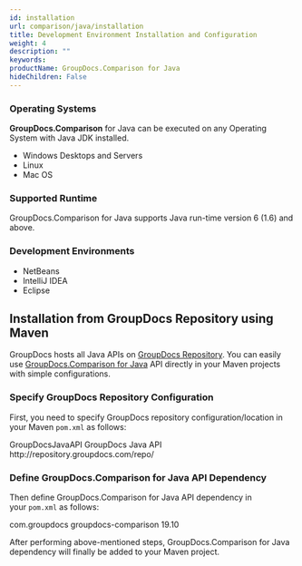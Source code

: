 ```yaml
---
id: installation
url: comparison/java/installation
title: Development Environment Installation and Configuration
weight: 4
description: ""
keywords: 
productName: GroupDocs.Comparison for Java
hideChildren: False
---
```

### Operating Systems

**GroupDocs.Comparison** for Java can be executed on any Operating System with Java JDK installed.

*   Windows Desktops and Servers
*   Linux
*   Mac OS

### Supported Runtime

GroupDocs.Comparison for Java supports Java run-time version 6 (1.6) and above.

### Development Environments

*   NetBeans
*   IntelliJ IDEA
*   Eclipse

## Installation from GroupDocs Repository using Maven

GroupDocs hosts all Java APIs on [GroupDocs Repository](https://repository.groupdocs.com/webapp/#/artifacts/browse/tree/General/repo). You can easily use [GroupDocs.Comparison for Java](https://repository.groupdocs.com/webapp/#/artifacts/browse/tree/General/repo/com/groupdocs/groupdocs-comparison) API directly in your Maven projects with simple configurations.

### Specify GroupDocs Repository Configuration

First, you need to specify GroupDocs repository configuration/location in your Maven `pom.xml` as follows:

<repositories>
	<repository>
		<id>GroupDocsJavaAPI</id>
		<name>GroupDocs Java API</name>
		<url>http://repository.groupdocs.com/repo/</url>
	</repository>
</repositories>

### Define GroupDocs.Comparison for Java API Dependency

Then define GroupDocs.Comparison for Java API dependency in your `pom.xml` as follows:

<dependencies>
    <dependency>
        <groupId>com.groupdocs</groupId>
        <artifactId>groupdocs-comparison</artifactId>
        <version>19.10</version> 
    </dependency>
</dependencies>

After performing above-mentioned steps, GroupDocs.Comparison for Java dependency will finally be added to your Maven project.
